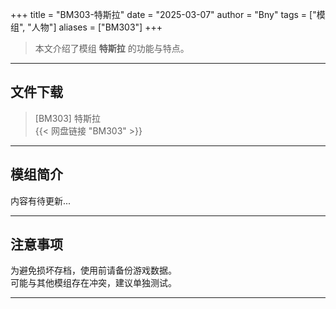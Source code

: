 +++
title = "BM303-特斯拉"
date = "2025-03-07"
author = "Bny"
tags = ["模组", "人物"]
aliases = ["BM303"]
+++

> 本文介绍了模组 **特斯拉** 的功能与特点。

---

## 文件下载

> [BM303] 特斯拉  
{{< 网盘链接 "BM303" >}}  

---

## 模组简介

>  
内容有待更新...  

---

## 注意事项

>  
为避免损坏存档，使用前请备份游戏数据。  
可能与其他模组存在冲突，建议单独测试。  

---

